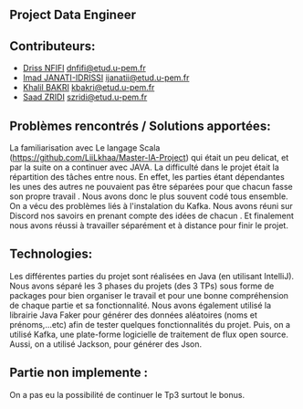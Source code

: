 ## Project Data Engineer

## Contributeurs: 

- [Driss NFIFI](https://github.com/Driss-Nfifi) dnfifi@etud.u-pem.fr
- [Imad JANATI-IDRISSI](https://github.com/JANATI-IDRISSI-Imad) ijanatii@etud.u-pem.fr
- [Khalil BAKRI](https://github.com/LiiLkhaa) kbakri@etud.u-pem.fr
- [Saad ZRIDI](https://github.com/Zsaad7) szridi@etud.u-pem.fr

## Problèmes rencontrés / Solutions apportées:

La familiarisation avec Le langage Scala (https://github.com/LiiLkhaa/Master-IA-Project) qui était un peu delicat, et par la suite on a continuer avec JAVA.
La difficulté dans le projet était la répartition des tâches entre nous. En effet, les parties étant dépendantes les unes des autres ne pouvaient pas être séparées pour que chacun fasse son propre travail . 
Nous avons donc le plus souvent codé tous ensemble.
On a vécu des problèmes liés à l'instalation du Kafka.
Nous avons réuni sur Discord nos savoirs en prenant compte des idées de chacun . 
Et finalement nous avons réussi à travailler séparément et à distance pour finir le projet.


## Technologies:

Les différentes parties du projet sont réalisées en Java (en utilisant IntelliJ).
Nous avons séparé les 3 phases du projets (des 3 TPs) sous forme de packages pour bien organiser le travail et pour une bonne compréhension de chaque partie et sa fonctionnalité. 
Nous avons également utilisé la librairie Java Faker pour générer des données aléatoires (noms et prénoms,...etc) afin de tester quelques fonctionnalités du projet.
Puis, on a utilisé Kafka, une plate-forme logicielle de traitement de flux open source. 
Aussi, on a utilisé Jackson, pour générer des Json.



## Partie non implemente : 

On a pas eu la possibilité de continuer le Tp3 surtout le bonus.
